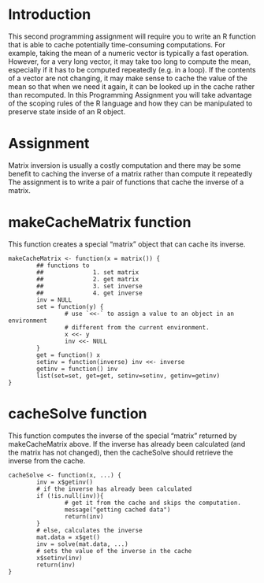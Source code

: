# Introduction
This second programming assignment will require you to write an R function that is able to cache potentially time-consuming computations. For example, taking the mean of a numeric vector is typically a fast operation. However, for a very long vector, it may take too long to compute the mean, especially if it has to be computed repeatedly (e.g. in a loop). If the contents of a vector are not changing, it may make sense to cache the value of the mean so that when we need it again, it can be looked up in the cache rather than recomputed. In this Programming Assignment you will take advantage of the scoping rules of the R language and how they can be manipulated to preserve state inside of an R object.
# Assignment
Matrix inversion is usually a costly computation and there may be some benefit to caching the inverse of a matrix rather than compute it repeatedly The assignment is to write a pair of functions that cache the inverse of a matrix.
# makeCacheMatrix function
This function creates a special “matrix” object that can cache its inverse.
```
makeCacheMatrix <- function(x = matrix()) {
        ## functions to
        ##              1. set matrix
        ##              2. get matrix
        ##              3. set inverse
        ##              4. get inverse
        inv = NULL
        set = function(y) {
                # use `<<-` to assign a value to an object in an environment 
                # different from the current environment. 
                x <<- y
                inv <<- NULL
        }
        get = function() x
        setinv = function(inverse) inv <<- inverse 
        getinv = function() inv
        list(set=set, get=get, setinv=setinv, getinv=getinv)
}
```
# cacheSolve function
This function computes the inverse of the special “matrix” returned by makeCacheMatrix above. If the inverse has already been calculated (and the matrix has not changed), then the cacheSolve should retrieve the inverse from the cache.
```
cacheSolve <- function(x, ...) {      
        inv = x$getinv()
        # if the inverse has already been calculated
        if (!is.null(inv)){
                # get it from the cache and skips the computation. 
                message("getting cached data")
                return(inv)
        }
        # else, calculates the inverse 
        mat.data = x$get()
        inv = solve(mat.data, ...)
        # sets the value of the inverse in the cache
        x$setinv(inv)
        return(inv)
}
```
